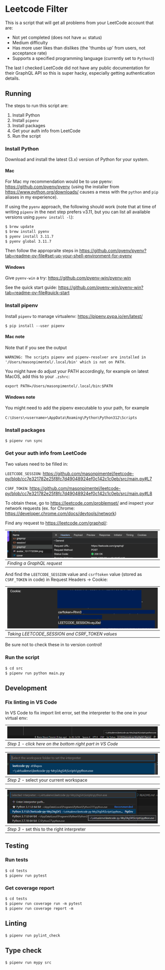 # Leetcode Filter

This is a script that will get all problems from your LeetCode account that are:

* Not yet completed (does not have `ac` status)
* Medium difficulty
* Has more user likes than dislikes (the 'thumbs up' from users, not acceptance rate)
* Supports a specified programming language (currently set to `Python3`)

The last I checked LeetCode did not have any public documentation for their GraphQL API so this is super hacky, especially getting authentication details.

## Running

The steps to run this script are:

1. Install Python
2. Install `pipenv`
3. Install packages
4. Get your auth info from LeetCode
5. Run the script

### Install Python

Download and install the latest (3.x) version of Python for your system.

#### Mac

For Mac my recommendation would be to use pyenv: https://github.com/pyenv/pyenv (using the installer from https://www.python.org/downloads/ causes a mess with the `python` and `pip` aliases in my experience).

If using the `pyenv` approach, the following should work (note that at time of writing `pipenv` in the next step prefers v3.11, but you can list all available versions using `pyenv install -l`):

```
$ brew update
$ brew install pyenv
$ pyenv install 3.11.7
$ pyenv global 3.11.7
```

Then follow the appropraite steps in https://github.com/pyenv/pyenv?tab=readme-ov-file#set-up-your-shell-environment-for-pyenv

#### Windows

Give `pyenv-win` a try: https://github.com/pyenv-win/pyenv-win

See the quick start guide: https://github.com/pyenv-win/pyenv-win?tab=readme-ov-file#quick-start

### Install pipenv

Install `pipenv` to manage virtualenv: https://pipenv.pypa.io/en/latest/



```
$ pip install --user pipenv
```

#### Mac note

Note that if you see the output

```
WARNING: The scripts pipenv and pipenv-resolver are installed in '/Users/masonpimentel/.local/bin' which is not on PATH.
```

You might have do adjust your PATH accordingly, for example on latest MacOS, add this to your `.zshrc`:

```
export PATH=/Users/masonpimentel/.local/bin:$PATH
```

#### Windows note

You might need to add the pipenv executable to your path, for example

`C:\Users\<username>\AppData\Roaming\Python\Python312\Scripts`

### Install packages

```
$ pipenv run sync
```

### Get your auth info from LeetCode

Two values need to be filled in:

`LEETCODE_SESSION`: https://github.com/masonpimentel/leetcode-py/blob/cc7e321782e25f8fc7d49048924ef0c142c1c0eb/src/main.py#L7

`CSRF_TOKEN`: https://github.com/masonpimentel/leetcode-py/blob/cc7e321782e25f8fc7d49048924ef0c142c1c0eb/src/main.py#L8

To obtain these, go to https://leetcode.com/problemset/ and inspect your network requests (ex. for Chrome: https://developer.chrome.com/docs/devtools/network)

Find any request to https://leetcode.com/graphql/:

![](assets/GraphQLRequest.png) |
------------ | 
_Finding a GraphQL request_ | 

And find the `LEETCODE_SESSION` value and `csrftoken` value (stored as `CSRF_TOKEN` in code) in Request Headers -> Cookie:

![](assets/GettingValues.png) |
------------ | 
_Taking LEETCODE_SESSION and CSRF_TOKEN values_ | 

Be sure not to check these in to version control!

### Run the script

```
$ cd src
$ pipenv run python main.py
```

## Development

### Fix linting in VS Code

In VS Code to fix import lint error, set the interpreter to the one in your virtual env:

![](assets/Step1.png) |
------------ | 
_Step 1 - click here on the bottom right part in VS Code_ | 


![](assets/Step2.png) |
------------ | 
_Step 2_ - select your current workspace | 

![](assets/Step3.png) |
------------ | 
_Step 3_ - set this to the right interpreter | 

## Testing

### Run tests

```
$ cd tests
$ pipenv run pytest
```

### Get coverage report

```
$ cd tests
$ pipenv run coverage run -m pytest
$ pipenv run coverage report -m
```

## Linting

```
$ pipenv run pylint_check
```

## Type check

```
$ pipenv run mypy src
```
